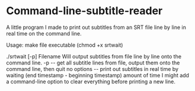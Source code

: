 # Command-line-subtitle-reader
A little program I made to print out subtitles from an SRT file line by line in real time on the command line.

Usage:
make file executable (chmod +x srtwait)

./srtwait [-p] Filename
Will output subtitles from file line by line onto the command line. 
-p -- get all subtitle lines from file, output them onto the command line, then quit
no options -- print out subtitles in real time by waiting (end timestamp - beginning timestamp) amount of time
I might add a command-line option to clear everything before printing a new line.

